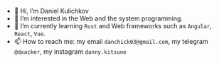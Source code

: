 - 👋 Hi, I’m Daniel Kulichkov
- 👀 I’m interested in the Web and the system programming.
- 🌱 I’m currently learning `Rust` and Web frameworks such as `Angular`, `React`, `Vue`.
- 📫 How to reach me: my email `danchick03@gmail.com`, my telegram `@dxacker`, my instagram `danny.kitsune`
